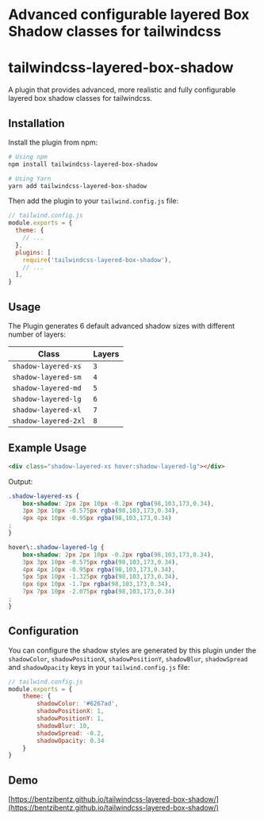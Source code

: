 # Advanced configurable layered Box Shadow classes for tailwindcss

# tailwindcss-layered-box-shadow

A plugin that provides advanced, more realistic and fully configurable layered box shadow classes for tailwindcss. 

## Installation

Install the plugin from npm:

```sh
# Using npm
npm install tailwindcss-layered-box-shadow

# Using Yarn
yarn add tailwindcss-layered-box-shadow
```

Then add the plugin to your `tailwind.config.js` file:

```js
// tailwind.config.js
module.exports = {
  theme: {
    // ...
  },
  plugins: [
    require('tailwindcss-layered-box-shadow'),
    // ...
  ],
}
```

## Usage

The Plugin generates 6 default advanced shadow sizes with different number of layers:

| Class                | Layers |
|----------------------|--------|
| `shadow-layered-xs`  | `3`    |
| `shadow-layered-sm`  | `4`    |
| `shadow-layered-md`  | `5`    |
| `shadow-layered-lg`  | `6`    |
| `shadow-layered-xl`  | `7`    |
| `shadow-layered-2xl` | `8`    |

## Example Usage

```html
<div class="shadow-layered-xs hover:shadow-layered-lg"></div>
```

Output:

```css
.shadow-layered-xs {
    box-shadow: 2px 2px 10px -0.2px rgba(98,103,173,0.34),
    3px 3px 10px -0.575px rgba(98,103,173,0.34),
    4px 4px 10px -0.95px rgba(98,103,173,0.34)
;
}

hover\:.shadow-layered-lg {
    box-shadow: 2px 2px 10px -0.2px rgba(98,103,173,0.34),
    3px 3px 10px -0.575px rgba(98,103,173,0.34),
    4px 4px 10px -0.95px rgba(98,103,173,0.34),
    5px 5px 10px -1.325px rgba(98,103,173,0.34),
    6px 6px 10px -1.7px rgba(98,103,173,0.34),
    7px 7px 10px -2.075px rgba(98,103,173,0.34)
;
}
```

## Configuration

You can configure the shadow styles are generated by this plugin under the `shadowColor`, `shadowPositionX`, `shadowPositionY`, `shadowBlur`, `shadowSpread` and `shadowOpacity` keys in your `tailwind.config.js` file:

```js
// tailwind.config.js
module.exports = {
    theme: {
        shadowColor: '#6267ad',
        shadowPositionX: 1,
        shadowPositionY: 1,
        shadowBlur: 10,
        shadowSpread: -0.2,
        shadowOpacity: 0.34
    }
}
```

## Demo

[https://bentzibentz.github.io/tailwindcss-layered-box-shadow/](https://bentzibentz.github.io/tailwindcss-layered-box-shadow/)
